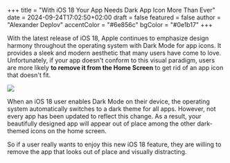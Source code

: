 +++
title = "With iOS 18 Your App Needs Dark App Icon More Than Ever"
date = 2024-09-24T17:02:50+02:00
draft = false
featured = false
author = "Alexander Deplov"
accentColor = "#6e856c"
bgColor = "#0e1b17"
+++

With the latest release of iOS 18, Apple continues to emphasize design harmony throughout the operating system with Dark Mode for app icons. It provides a sleek and modern aesthetic that many users have come to love. Unfortunately, if your app doesn't conform to this visual paradigm, users are more likely **to remove it from the Home Screen** to get rid of an app icon that doesn't fit. 

![](images/1.webp)

When an iOS 18 user enables Dark Mode on their device, the operating system automatically switches to a dark theme for all apps. However, not every app has been updated to reflect this change. As a result, your beautifully designed app will appear out of place among the other dark-themed icons on the home screen.

So if a user really wants to enjoy this new iOS 18 feature, they are willing to remove the app that looks out of place and visually distracting. 
